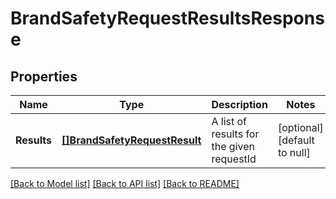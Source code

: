 # BrandSafetyRequestResultsResponse

## Properties
Name | Type | Description | Notes
------------ | ------------- | ------------- | -------------
**Results** | [**[]BrandSafetyRequestResult**](BrandSafetyRequestResult.md) | A list of results for the given requestId | [optional] [default to null]

[[Back to Model list]](../README.md#documentation-for-models) [[Back to API list]](../README.md#documentation-for-api-endpoints) [[Back to README]](../README.md)

